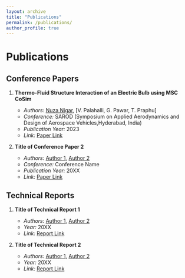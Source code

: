 ```yaml
---
layout: archive
title: "Publications"
permalink: /publications/
author_profile: true
---
```

# Publications

## Conference Papers

1. **Thermo-Fluid Structure Interaction of an Electric Bulb using MSC CoSim**
   - *Authors:* [Nuza Nigar]((https://www.linkedin.com/in/nuzanigar/)), [V. Palahalli, G. Pawar, T. Praphu]
   - *Conference:* SAROD (Symposium on Applied Aerodynamics and Design of Aerospace Vehicles,Hyderabad, India)
   - *Publication Year:* 2023
   - *Link:* [Paper Link]((https://drive.google.com/file/d/1KMYm4BYeMNOBViJ0SuU96mo9-1NdbSuE/view?usp=sharing))

2. **Title of Conference Paper 2**
   - *Authors:* [Author 1](link-to-author-profile), [Author 2](link-to-author-profile)
   - *Conference:* Conference Name
   - *Publication Year:* 20XX
   - *Link:* [Paper Link](link-to-paper)

## Technical Reports

1. **Title of Technical Report 1**
   - *Authors:* [Author 1](link-to-author-profile), [Author 2](link-to-author-profile)
   - *Year:* 20XX
   - *Link:* [Report Link](link-to-report)

2. **Title of Technical Report 2**
   - *Authors:* [Author 1](link-to-author-profile), [Author 2](link-to-author-profile)
   - *Year:* 20XX
   - *Link:* [Report Link](link-to-report)
